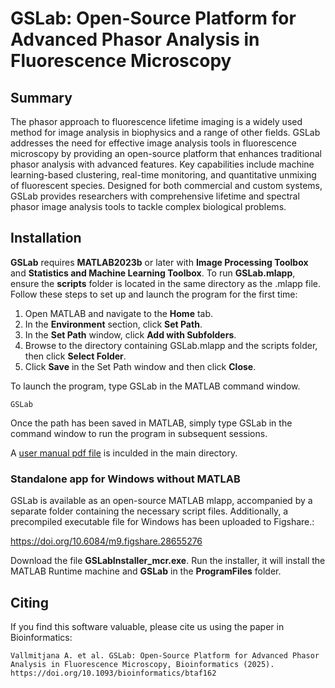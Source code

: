 # GSLab: Open-Source Platform for Advanced Phasor Analysis in Fluorescence Microscopy

## Summary

The phasor approach to fluorescence lifetime imaging is a widely used method for image analysis in biophysics and a range of other fields. GSLab addresses the need for effective image analysis tools in fluorescence microscopy by providing an open-source platform that enhances traditional phasor analysis with advanced features. Key capabilities include machine learning-based clustering, real-time monitoring, and quantitative unmixing of fluorescent species. Designed for both commercial and custom systems, GSLab provides researchers with comprehensive lifetime and spectral phasor image analysis tools to tackle complex biological problems.

## Installation

**GSLab** requires **MATLAB2023b** or later with **Image Processing Toolbox** and **Statistics and Machine Learning Toolbox**. To run **GSLab.mlapp**, ensure the **scripts** folder is located in the same directory as the .mlapp file. Follow these steps to set up and launch the program for the first time:
1.	Open MATLAB and navigate to the **Home** tab.
2.	In the **Environment** section, click **Set Path**.
3.	In the **Set Path** window, click **Add with Subfolders**.
4.	Browse to the directory containing GSLab.mlapp and the scripts folder, then click **Select Folder**.
5.	Click **Save** in the Set Path window and then click **Close**.
  
To launch the program, type GSLab in the MATLAB command window.
```
GSLab
```
Once the path has been saved in MATLAB, simply type GSLab in the command window to run the program in subsequent sessions.

A [user manual pdf file](GSLab_Manual.pdf) is inculded in the main directory. 

### Standalone app for Windows without MATLAB

GSLab is available as an open-source MATLAB mlapp, accompanied by a separate folder containing the necessary script files. Additionally, a precompiled executable file for Windows has been uploaded to Figshare.:

https://doi.org/10.6084/m9.figshare.28655276

Download the file **GSLabInstaller_mcr.exe**. Run the installer, it will install the MATLAB Runtime machine and **GSLab** in the **ProgramFiles** folder. 



## Citing
If you find this software valuable, please cite us using the paper in Bioinformatics:
```
Vallmitjana A. et al. GSLab: Open-Source Platform for Advanced Phasor Analysis in Fluorescence Microscopy, Bioinformatics (2025). https://doi.org/10.1093/bioinformatics/btaf162
```
